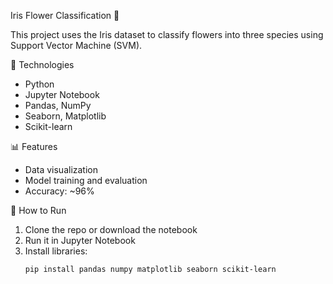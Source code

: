  Iris Flower Classification 🌸

This project uses the Iris dataset to classify flowers into three species using Support Vector Machine (SVM).

 🧠 Technologies
- Python
- Jupyter Notebook
- Pandas, NumPy
- Seaborn, Matplotlib
- Scikit-learn

 📊 Features
- Data visualization
- Model training and evaluation
- Accuracy: ~96%

 🚀 How to Run
1. Clone the repo or download the notebook
2. Run it in Jupyter Notebook
3. Install libraries:
   ```bash
   pip install pandas numpy matplotlib seaborn scikit-learn
